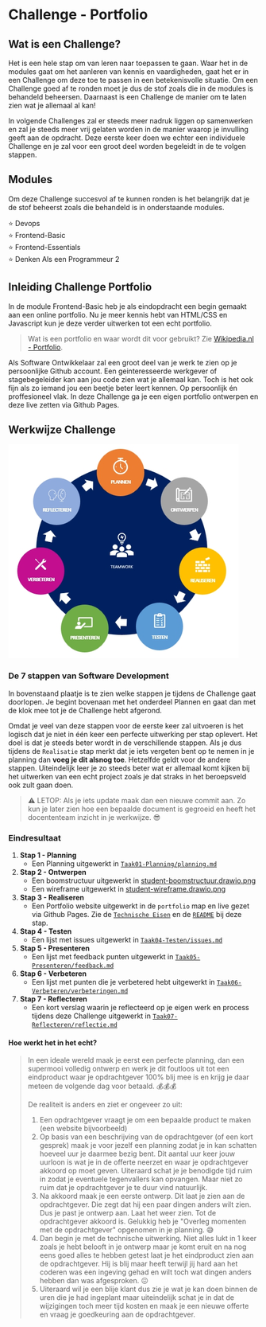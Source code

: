 # Challenge - Portfolio

## Wat is een Challenge?

Het is een hele stap om van leren naar toepassen te gaan. Waar het in de modules gaat om het aanleren van kennis en vaardigheden, gaat het er in een Challenge om deze toe te passen in een betekenisvolle situatie. Om een Challenge goed af te ronden moet je dus de stof zoals die in de modules is behandeld beheersen. Daarnaast is een Challenge de manier om te laten zien wat je allemaal al kan!

In volgende Challenges zal er steeds meer nadruk liggen op samenwerken en zal je steeds meer vrij gelaten worden in de manier waarop je invulling geeft aan de opdracht. Deze eerste keer doen we echter een individuele Challenge en je zal voor een groot deel worden begeleidt in de te volgen stappen.

## Modules

Om deze Challenge succesvol af te kunnen ronden is het belangrijk dat je de stof beheerst zoals die behandeld is in onderstaande modules.

:star: Devops  
:star: Frontend-Basic  
:star: Frontend-Essentials  
:star: Denken Als een Programmeur 2  

## Inleiding Challenge Portfolio

In de module Frontend-Basic heb je als eindopdracht een begin gemaakt aan een online portfolio. Nu je meer kennis hebt van HTML/CSS en Javascript kun je deze verder uitwerken tot een echt portfolio.

> Wat is een portfolio en waar wordt dit voor gebruikt? Zie [Wikipedia.nl - Portfolio](https://nl.wikipedia.org/wiki/Portfolio).

Als Software Ontwikkelaar zal een groot deel van je werk te zien op je persoonlijke Github account. Een geinteresseerde werkgever of stagebegeleider kan aan jou code zien wat je allemaal kan. Toch is het ook fijn als zo iemand jou een beetje beter leert kennen. Op persoonlijk én proffesioneel vlak. In deze Challenge ga je een eigen portfolio ontwerpen en deze live zetten via Github Pages.

## Werkwijze Challenge

![7 Stappen van Software Development](img/7-stappen.jpg)

### De 7 stappen van Software Development
In bovenstaand plaatje is te zien welke stappen je tijdens de Challenge gaat doorlopen. Je begint bovenaan met het onderdeel Plannen en gaat dan met de klok mee tot je de Challenge hebt afgerond. 

Omdat je veel van deze stappen voor de eerste keer zal uitvoeren is het logisch dat je niet in één keer een perfecte uitwerking per stap oplevert. Het doel is dat je steeds beter wordt in de verschillende stappen. Als je dus tijdens de `Realisatie` stap merkt dat je iets vergeten bent op te nemen in je planning dan **voeg je dit alsnog toe**. Hetzelfde geldt voor de andere stappen. Uiteindelijk leer je zo steeds beter wat er allemaal komt kijken bij het uitwerken van een echt project zoals je dat straks in het beroepsveld ook zult gaan doen.

> :warning: LETOP: Als je iets update maak dan een nieuwe commit aan. Zo kun je later zien hoe een bepaalde document is gegroeid en heeft het docententeam inzicht in je werkwijze. :sunglasses:

### Eindresultaat

1. **Stap 1 - Planning**
   - Een Planning uitgewerkt in [`Taak01-Planning/planning.md`](01-Challenge/Taak01-Planning/planning.md)
2. **Stap 2 - Ontwerpen**
   - Een boomstructuur uitgewerkt in [student-boomstructuur.drawio.png](01-Challenge/Taak02-Ontwerpen/student-boomstructuur.drawio.png)
   - Een wireframe uitgewerkt in [student-wireframe.drawio.png](01-Challenge/Taak02-Ontwerpen/student-wireframe.drawio.png)
3. **Stap 3 - Realiseren**
   - Een Portfolio website uitgewerkt in de `portfolio` map en live gezet via Github Pages. Zie de [`Technische Eisen`](01-Challenge/Taak03-Realiseren/portfolio-technische-eisen.md) en de [`README`](/01-Challenge/Taak03-Realiseren/README.md) bij deze stap.
4. **Stap 4 - Testen**
   - Een lijst met issues uitgewerkt in [`Taak04-Testen/issues.md`](01-Challenge/Taak04-Testen/issues.md)
5. **Stap 5 - Presenteren**
   - Een lijst met feedback punten uitgewerkt in [`Taak05-Presenteren/feedback.md`](/01-Challenge/Taak05-Presenteren/feedback.md)
6. **Stap 6 - Verbeteren**
   - Een lijst met punten die je verbetered hebt uitgewerkt in [`Taak06-Verbeteren/verbeteringen.md`](01-Challenge/Taak06-Verbeteren/verbeteringen.md) 
7. **Stap 7 - Reflecteren**
   - Een kort verslag waarin je reflecteerd op je eigen werk en process tijdens deze Challenge uitgewerkt in [`Taak07-Reflecteren/reflectie.md`](01-Challenge/Taak07-Reflecteren/reflectie.md)

#### Hoe werkt het in het echt?
>   
> In een ideale wereld maak je eerst een perfecte planning, dan een supermooi volledig ontwerp en werk je dit foutloos uit tot een eindproduct waar je opdrachtgever 100% blij mee is en krijg je daar meteen de volgende dag voor betaald. :moneybag::moneybag::moneybag:  
> 
> De realiteit is anders en ziet er ongeveer zo uit:
> 1. Een opdrachtgever vraagt je om een bepaalde product te maken (een website bijvoorbeeld)
> 2. Op basis van een beschrijving van de opdrachtgever (of een kort gesprek) maak je voor jezelf een planning zodat je in kan schatten hoeveel uur je daarmee bezig bent. Dit aantal uur keer jouw uurloon is wat je in de offerte neerzet en waar je opdrachtgever akkoord op moet geven. Uiteraard schat je je benodigde tijd ruim in zodat je eventuele tegenvallers kan opvangen. Maar niet zo ruim dat je opdrachtgever je te duur vind natuurlijk.
> 3. Na akkoord maak je een eerste ontwerp. Dit laat je zien aan de opdrachtgever. Die zegt dat hij een paar dingen anders wilt zien. Dus je past je ontwerp aan. Laat het weer zien. Tot de opdrachtgever akkoord is. Gelukkig heb je "Overleg momenten met de opdrachtgever" opgenomen in je planning. :sweat_smile:
> 4. Dan begin je met de technische uitwerking. Niet alles lukt in 1 keer zoals je hebt belooft in je ontwerp maar je komt eruit en na nog eens goed alles te hebben getest laat je het eindproduct zien aan de opdrachtgever. Hij is blij maar heeft terwijl jij hard aan het coderen was een ingeving gehad en wilt toch wat dingen anders hebben dan was afgesproken. :confounded:
> 5. Uiteraard wil je een blije klant dus zie je wat je kan doen binnen de uren die je had ingeplant maar uiteindelijk schat je in dat de wijzigingen toch meer tijd kosten en maak je een nieuwe offerte en vraag je goedkeuring aan de opdrachtgever.

